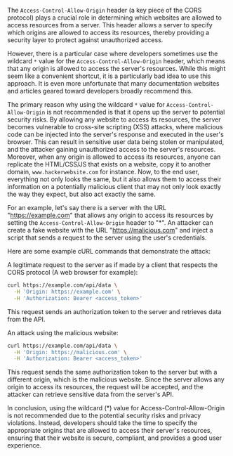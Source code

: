 The `Access-Control-Allow-Origin` header (a key piece of the CORS protocol) plays a crucial role in determining which websites are allowed to access resources from a server. This header allows a server to specify which origins are allowed to access its resources, thereby providing a security layer to protect against unauthorized access.

However, there is a particular case where developers sometimes use the wildcard `*` value for the `Access-Control-Allow-Origin` header, which means that any origin is allowed to access the server's resources. While this might seem like a convenient shortcut, it is a particularly bad idea to use this approach. It is even more unfortunate that many documentation websites and articles geared toward developers broadly recommend this.

The primary reason why using the wildcard `*` value for `Access-Control-Allow-Origin` is not recommended is that it opens up the server to potential security risks. By allowing any website to access its resources, the server becomes vulnerable to cross-site scripting (XSS) attacks, where malicious code can be injected into the server's response and executed in the user's browser. This can result in sensitive user data being stolen or manipulated, and the attacker gaining unauthorized access to the server's resources. Moreover, when any origin is allowed to access its resources, anyone can replicate the HTML/CSS/JS that exists on a website, copy it to another domain, `www.hackerwebsite.com` for instance. Now, to the end user, everything not only looks the same, but it also allows them to access their information on a potentially malicious client that may not only look exactly the way they expect, but also act exactly the same.

For an example, let's say there is a server with the URL "https://example.com" that allows any origin to access its resources by setting the `Access-Control-Allow-Origin` header to "*". An attacker can create a fake website with the URL "https://malicious.com" and inject a script that sends a request to the server using the user's credentials.

Here are some example cURL commands that demonstrate the attack:

A legitimate request to the server as if made by a client that respects the CORS protocol (A web browser for example):

```bash
curl https://example.com/api/data \
  -H 'Origin: https://example.com' \
  -H 'Authorization: Bearer <access_token>'
```

This request sends an authorization token to the server and retrieves data from the API.

An attack using the malicious website:

```bash
curl https://example.com/api/data \
  -H 'Origin: https://malicious.com' \
  -H 'Authorization: Bearer <access_token>'
```

This request sends the same authorization token to the server but with a different origin, which is the malicious website. Since the server allows any origin to access its resources, the request will be accepted, and the attacker can retrieve sensitive data from the server's API.

In conclusion, using the wildcard (*) value for Access-Control-Allow-Origin is not recommended due to the potential security risks and privacy violations. Instead, developers should take the time to specify the appropriate origins that are allowed to access their server's resources, ensuring that their website is secure, compliant, and provides a good user experience.
